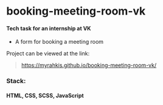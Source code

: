 # booking-meeting-room-vk

#### Tech task for an internship at VK
- A form for booking a meeting room

Project can be viewed at the link:
> https://myrahkis.github.io/booking-meeting-room-vk/
### Stack:
#### HTML, CSS, SCSS, JavaScript

